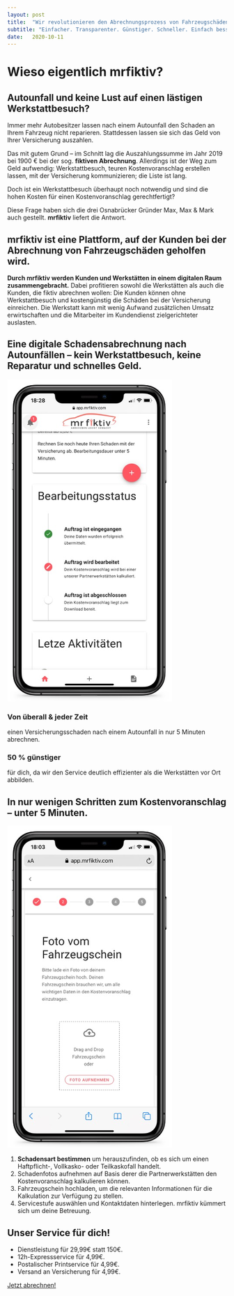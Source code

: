 ```yaml
---
layout: post
title:  "Wir revolutionieren den Abrechnungsprozess von Fahrzeugschäden mit Ihrer Versicherung."
subtitle: "Einfacher. Transparenter. Günstiger. Schneller. Einfach besser."
date:   2020-10-11
---
```


# Wieso eigentlich mrfiktiv?

## Autounfall und keine Lust auf einen lästigen Werkstattbesuch?

Immer mehr Autobesitzer lassen nach einem Autounfall den Schaden an Ihrem Fahrzeug nicht reparieren. Stattdessen lassen sie sich das Geld von Ihrer Versicherung auszahlen.

Das mit gutem Grund – im Schnitt lag die Auszahlungssumme im Jahr 2019 bei 1900 € bei der sog. **fiktiven Abrechnung**. Allerdings ist der Weg zum Geld aufwendig: Werkstattbesuch, teuren Kostenvoranschlag erstellen lassen, mit der Versicherung kommunizieren; die Liste ist lang.

Doch ist ein Werkstattbesuch überhaupt noch notwendig und sind die hohen Kosten für einen Kostenvoranschlag gerechtfertigt?

Diese Frage haben sich die drei Osnabrücker Gründer Max, Max & Mark auch gestellt. **mrfiktiv** liefert die Antwort.

## mrfiktiv ist eine Plattform, auf der Kunden bei der Abrechnung von Fahrzeugschäden geholfen wird.

**Durch mrfiktiv werden Kunden und Werkstätten in einem digitalen Raum zusammengebracht.** Dabei profitieren sowohl die Werkstätten als auch die Kunden, die fiktiv abrechnen wollen: Die Kunden können ohne Werkstattbesuch und kostengünstig die Schäden bei der Versicherung einreichen. Die Werkstatt kann mit wenig Aufwand zusätzlichen Umsatz erwirtschaften und die Mitarbeiter im Kundendienst zielgerichteter auslasten.

## Eine digitale Schadensabrechnung nach Autounfällen – kein Werkstattbesuch, keine Reparatur und schnelles Geld.


![screenshot von mrfiktiv vom bearbeitungsstatus](/images/posts/2020-10-11-mrfiktiv-wir-revolutionieren-den-fiktiven-abrechnugnsprozess/screenshot_1.jpg)

### Von überall & jeder Zeit

einen Versicherungsschaden nach einem Autounfall in nur 5 Minuten abrechnen.

### 50 % günstiger

für dich, da wir den Service deutlich effizienter als die Werkstätten vor Ort abbilden.

## In nur wenigen Schritten zum Kostenvoranschlag – unter 5 Minuten.

![screenshot von mrfiktiv fahrzeugschein hochladen](/images/posts/2020-10-11-mrfiktiv-wir-revolutionieren-den-fiktiven-abrechnugnsprozess/screenshot_2.jpg)

1. **Schadensart bestimmen** um herauszufinden, ob es sich um einen Haftpflicht-, Vollkasko- oder Teilkaskofall handelt.
2. Schadenfotos aufnehmen auf Basis derer die Partnerwerkstätten den Kostenvoranschlag kalkulieren können.
3. Fahrzeugschein hochladen, um die relevanten Informationen für die Kalkulation zur Verfügung zu stellen.
4. Servicestufe auswählen und Kontaktdaten hinterlegen. mrfiktiv kümmert sich um deine Betreuung.

## Unser Service für dich!

- Dienstleistung für 29,99€ statt 150€.
- 12h-Expressservice für 4,99€.
- Postalischer Printservice für 4,99€.
- Versand an Versicherung für 4,99€.

[Jetzt abrechnen!](https://app.mrfiktiv.com)